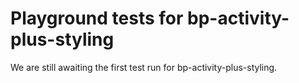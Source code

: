 # Playground tests for bp-activity-plus-styling
We are still awaiting the first test run for bp-activity-plus-styling.
